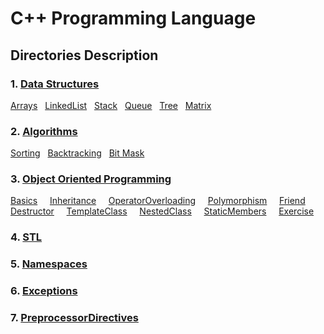 # C++ Programming Language

## Directories Description

### 1. [Data Structures](https://github.com/najm09/CPP/tree/master/DataStructures)
  [Arrays](https://github.com/najm09/CPP/tree/master/Array) &nbsp;
  [LinkedList](https://github.com/najm09/CPP/tree/master/LinkedList) &nbsp;
  [Stack](https://github.com/najm09/CPP/tree/master/Stack) &nbsp;
  [Queue](https://github.com/najm09/CPP/tree/master/Queue) &nbsp;
  [Tree](https://github.com/najm09/CPP/tree/master/Tree) &nbsp;
  [Matrix](https://github.com/najm09/CPP/tree/master/Matrix)
### 2. [Algorithms](https://github.com/najm09/CPP/tree/master/Algorithms)
  [Sorting](https://github.com/najm09/CPP/tree/master/Algorithms/Sorting) &nbsp;
  [Backtracking](https://github.com/najm09/CPP/tree/master/Algorithms/BackTracking) &nbsp;
  [Bit Mask](https://github.com/najm09/CPP/tree/master/Algorithms/BitMask) &nbsp;
### 3. [Object Oriented Programming](https://github.com/najm09/CPP/tree/master/OOP)
  [Basics](https://github.com/najm09/CPP/tree/master/OOP/Basics) &nbsp;  &nbsp;
  [Inheritance](https://github.com/najm09/CPP/tree/master/OOP/Inheritance) &nbsp;  &nbsp;
  [OperatorOverloading](https://github.com/najm09/CPP/tree/master/OOP/OperatorOverLoading) &nbsp;  &nbsp;
  [Polymorphism](https://github.com/najm09/CPP/tree/master/OOP/Polymorphism) &nbsp;  &nbsp;
  [Friend](https://github.com/najm09/CPP/tree/master/OOP/Friend) <br/>
  [Destructor](https://github.com/najm09/CPP/tree/master/OOP/Destructor) &nbsp;  &nbsp;
  [TemplateClass](https://github.com/najm09/CPP/tree/master/OOP/TemplateClass) &nbsp;  &nbsp;
  [NestedClass](https://github.com/najm09/CPP/tree/master/OOP/NestedClass) &nbsp;  &nbsp;
  [StaticMembers](https://github.com/najm09/CPP/tree/master/OOP/StaticMembers) &nbsp;  &nbsp;
  [Exercise](https://github.com/najm09/CPP/tree/master/OOP/Exercise) &nbsp;  &nbsp;
### 4. [STL](https://github.com/najm09/CPP/tree/master/STL)
### 5. [Namespaces](https://github.com/najm09/CPP/tree/master/Namespaces)
### 6. [Exceptions](https://github.com/najm09/CPP/tree/master/Exceptions)
### 7. [PreprocessorDirectives](https://github.com/najm09/CPP/tree/master/PreprocessorDirectives)
